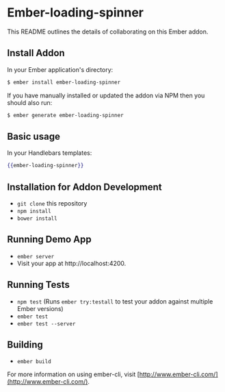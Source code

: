 # Ember-loading-spinner

This README outlines the details of collaborating on this Ember addon.

## Install Addon

In your Ember application's directory:
```bash
$ ember install ember-loading-spinner
```

If you have manually installed or updated the addon via NPM then you should also
run:
```bash
$ ember generate ember-loading-spinner
```

## Basic usage

In your Handlebars templates:

```hbs
{{ember-loading-spinner}}
```

## Installation for Addon Development

* `git clone` this repository
* `npm install`
* `bower install`

## Running Demo App

* `ember server`
* Visit your app at http://localhost:4200.

## Running Tests

* `npm test` (Runs `ember try:testall` to test your addon against multiple Ember versions)
* `ember test`
* `ember test --server`

## Building

* `ember build`

For more information on using ember-cli, visit [http://www.ember-cli.com/](http://www.ember-cli.com/).
